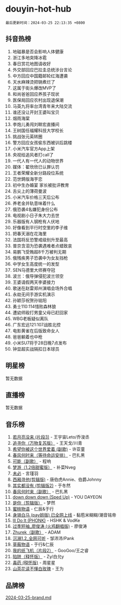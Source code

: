 # douyin-hot-hub

`最后更新时间：2024-03-25 22:13:35 +0800`

## 抖音热榜

1. 地磁暴是否会影响人体健康
1. 浙江多地突降冰雹
1. 春日赏花地图请收好
1. 外交部回应巴拉圭总统涉台言论
1. 中方回应中国籍邮轮红海遭袭
1. 天水麻辣烫把锅煮烂了
1. 这属于街头爆改MVP了
1. 和尚爸爸回应养孩子现状
1. 医保局回应农村出现退保潮
1. 马英九将率台湾青年来大陆交流
1. 谁还没让开封王婆叫宝贝
1. 烟雨海棠
1. 李炮儿勇闯刘畊宏直播间
1. 王树国任福耀科技大学校长
1. 挑战张元英转圈
1. 警方回应女孩偷东西被训后跳楼
1. 小米汽车官方App上架
1. 央视给追风者打call了
1. 一代人有一代人的动物世界
1. 媒体：翟欣欣已认罪认罚
1. 王者荣耀全新分路段位系统
1. 范世錡版海芋恋
1. 初中生办婚宴 家长被批评教育
1. 舌尖上的薄荷曼波
1. 小米汽车价格三天后公布
1. 养老金并轨意味着什么
1. 俄恐袭4名嫌犯身份公布
1. 电视剧小日子朱大力去世
1. 乐器版有人钢枪有人伏地
1. 好像看到平行时空里的李子维
1. 把春天溺在花海里
1. 法国将反恐警戒级别升至最高
1. 普京含泪为恐袭遇难者点蜡致哀
1. 易鹏飞受贿超8千万被判无期
1. 俄残疾男子恐袭中为女友挡枪
1. 中学女生高度统一的发型
1. SEN马德里大师赛夺冠
1. 波兰：俄导弹侵犯波兰领空
1. 王婆请假两天李婆接力
1. 歌迷在赵雷郑州演唱会场外合唱
1. 永劫无间手游实机演示
1. 孙颖莎祝贺孙铭阳
1. 勇士110:114惜败森林狼
1. 遭幼师殴打男童父母已赶回家
1. WBG老板疑似离队
1. 广东宏远121:107战胜北控
1. 电影黄雀在后版致命女人
1. 爸爸躺着也中枪
1. 小米SU7将于28日晚7点发布
1. 钟显超实战隔扣日本球员

## 明星榜

暂无数据

## 直播榜

暂无数据

## 音乐榜

1. [若月亮没来 (片段3)](https://sf5-hl-cdn-tos.douyinstatic.com/obj/tos-cn-ve-2774/okfyEUsGW1B1ovJi5JiN9IjvAT2lMwA054GoEB) - 王宇宙Leto/乔浚丞
1. [追寻你（万物复苏版）](https://sf6-cdn-tos.douyinstatic.com/obj/tos-cn-ve-2774/oYeAZJsbjIDit9APmBg8u6uDUQnHmoCf3gbo74) - 王天戈/川青
1. [希望你被这个世界爱着 (副歌)](https://sf5-hl-cdn-tos.douyinstatic.com/obj/tos-cn-ve-2774/oUHCmWQfZlE3QQBKBeD8rCFLpJzPgCpImhsxMt) - 许亚童
1. [春风何时来（等待命运安排）](https://sf5-hl-cdn-tos.douyinstatic.com/obj/tos-cn-ve-2774/oICBNbD3gelMfB4WgiD1KI2jQtXZE2FgHLwtsl) - 巴扎黑
1. [可能（副歌）](https://sf5-hl-cdn-tos.douyinstatic.com/obj/tos-cn-ve-2774/cde1731888894259b333569393c2fb51) - 程响
1. [梦游（1.2倍甜蜜版）](https://sf3-cdn-tos.douyinstatic.com/obj/tos-cn-ve-2774/o4gyAUm8hwufoEABmwVIiQtHsFuGzAEEWtNMzo) - 补菜Nveg
1. [未必](https://sf3-cdn-tos.douyinstatic.com/obj/tos-cn-ve-2774/ogntQMFnKQDZUgTCYuJgfLEtleYZZFxBQqhhFB) - 言瑾羽
1. [西厢寻他(剪辑版)](https://sf5-hl-cdn-tos.douyinstatic.com/obj/tos-cn-ve-2774/oUsAVfAQKlRNxEv5qxvIB8o5qmIWUcXbzJKJhw) - 唐伯虎Annie、伯爵Johnny
1. [其实都没有 (剪辑版2)](https://sf5-hl-cdn-tos.douyinstatic.com/obj/tos-cn-ve-2774/oEBNQenHZtBhxYjGgUDQk0BCHTigQafgFlbQ7k) - 于冬然
1. [春风何时来（副歌）](https://sf5-hl-cdn-tos.douyinstatic.com/obj/tos-cn-ve-2774/ow7tbAiAWI2giBUrmu0hMMh3UYP3ZXdbDYiXd) - 巴扎黑
1. [down down down (Sped Up)](https://sf3-cdn-tos.douyinstatic.com/obj/tos-cn-ve-2774/ow80iABiXIO9DsFwK6WeZKMaJRi3BPJAotDy8m) - YOU DAYEON
1. [是你（剪辑版）](https://sf6-cdn-tos.douyinstatic.com/obj/tos-cn-ve-2774/46019dae783c4c969944217fe1cfafc4) - 梦然
1. [蜜桃物语](https://sf3-cdn-tos.douyinstatic.com/obj/tos-cn-ve-2774/oIhOSCZtIACtYU4XQkngiW9kCBfVD1Fz9IYeqL) - 仁辰&于行
1. [身骑白马 (pay姐版) 已全网上线](https://sf5-hl-cdn-tos.douyinstatic.com/obj/tos-cn-ve-2774/oQLO5ZgLsFkaDhdIIveF2zUCgfweY0gWaH4AQG) - 黏苞米糊糊/潮音铭帝
1. [lll Do lt (PHONK)](https://sf5-hl-cdn-tos.douyinstatic.com/obj/tos-cn-ve-2774/osfNbddrZl4hIgEDk6kFftBDBJ1X8MZxH1QCOB) - HSHK & VodKe
1. [过季短袖_廖俊涛 (火鸡翻唱版)](https://sf6-cdn-tos.douyinstatic.com/obj/tos-cn-ve-2774/ogQVJl0tRBKxQgZji7YClFEBrVDeHpPTWfCZbQ) - 廖俊涛
1. [Zhurek（副歌）](https://sf6-cdn-tos.douyinstatic.com/obj/tos-cn-ve-2774/ooQm8FBZQDlf0btEYgVpCcSCQfrdJGBEKZYBGS) - ADAM
1. [沉溺1.2_全网可听](https://sf5-hl-cdn-tos.douyinstatic.com/obj/tos-cn-ve-2774/ok2QoiBqsWAX9McZmWiI9gAB0EzwD4Xj6yfmtH) - 邹沛沛/Pank
1. [草莓物语](https://sf5-hl-cdn-tos.douyinstatic.com/obj/tos-cn-ve-2774/okynhJ7jEAIIZBfsLgYMEI8QC3WbQNN66RKzhT) - 于行&仁辰
1. [我的纸飞机（片段2）](https://sf5-hl-cdn-tos.douyinstatic.com/obj/tos-cn-ve-2774/oM2ZrKcg2CD5AeRB2gkeXOFB1IxAGJdZPazYHf) - GooGoo/王之睿
1. [陷阱（释怀版）](https://sf6-cdn-tos.douyinstatic.com/obj/tos-cn-ve-2774/oE8C21LeZrzKLDFfQYgMzx4GAIHageG5IzayY7) - Zy/白允y
1. [毒药 (释怀版)](https://sf5-hl-cdn-tos.douyinstatic.com/obj/tos-cn-ve-2774/oYILMEAzspdZBIzy4frJNB8ZHPHWAhiwowd4Ad) - 周星星
1. [山茶花读不懂白玫瑰](https://sf5-hl-cdn-tos.douyinstatic.com/obj/tos-cn-ve-2774/osfn8B7DktrRHEPJgPCfDbw7QDQEkwC16BxZg9) - 王为

## 品牌榜

[2024-03-25-brand.md](2024-03-25-brand.md)
